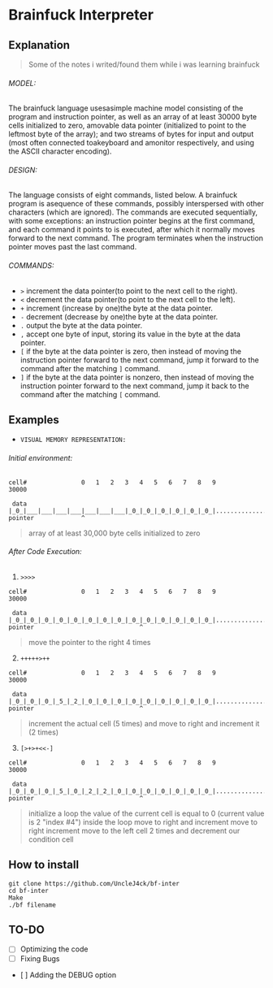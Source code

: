# Brainfuck Interpreter 


## Explanation 

> Some of the notes i writed/found them while i was learning brainfuck 

###### MODEL:

The brainfuck language usesasimple machine model consisting of the program and
instruction pointer, as well as an array of at least 30000 byte cells initialized
to zero, amovable data pointer (initialized to point to the leftmost byte of the array);
and two streams of bytes for input and output (most often connected toakeyboard and
amonitor respectively, and using the ASCII character encoding).

###### DESIGN:

The language consists of eight commands, listed below. A brainfuck program is
asequence of these commands, possibly interspersed with other characters
(which are ignored). The commands are executed sequentially, with some exceptions:
an instruction pointer begins at the first command, and each command it points to is
executed, after which it normally moves forward to the next command. The program
terminates when the instruction pointer moves past the last command.

###### COMMANDS:

- `>`   increment the data pointer(to point to the next cell to the right).
- `<`   decrement the data pointer(to point to the next cell to the left).
- `+`   increment (increase by one)the byte at the data pointer.
- `-`   decrement (decrease by one)the byte at the data pointer.
- `.`   output the byte at the data pointer.
- `,`   accept one byte of input, storing its value in the byte at the data pointer.
- `[`   if the byte at the data pointer is zero, then instead of moving the instruction pointer forward to the next command, jump it forward to the command after the matching `]` command.
- `]`   if the byte at the data pointer is nonzero, then instead of moving the instruction pointer forward to the next command, jump it back to the command after the matching `[` command.

## Examples

- `VISUAL MEMORY REPRESENTATION:`

###### Initial environment:
```
cell#               0   1   2   3   4   5   6   7   8   9                                         30000

 data             |_0_|___|___|___|___|___|___|___|_0_|_0_|_0_|_0_|_0_|_0_|.......................|_0_|
pointer             ^
```
> array of at least 30,000 byte cells initialized to zero

###### After Code Execution:

1. `>>>>`
```
cell#               0   1   2   3   4   5   6   7   8   9                                         30000

 data             |_0_|_0_|_0_|_0_|_0_|_0_|_0_|_0_|_0_|_0_|_0_|_0_|_0_|_0_|.......................|_0_|
pointer                             ^
```
> move the pointer to the right 4 times 


2. `+++++>++`
```
cell#               0   1   2   3   4   5   6   7   8   9                                         30000

 data             |_0_|_0_|_0_|_5_|_2_|_0_|_0_|_0_|_0_|_0_|_0_|_0_|_0_|_0_|.......................|_0_|
pointer                             ^
```
> increment the actual cell (5 times) and move to right and increment it (2 times) 


3. `[>+>+<<-]`
```
cell#               0   1   2   3   4   5   6   7   8   9                                         30000

 data             |_0_|_0_|_0_|_5_|_0_|_2_|_2_|_0_|_0_|_0_|_0_|_0_|_0_|_0_|.......................|_0_|
pointer                             ^
```
>  initialize a loop the value of the current cell is equal to 0 (current value is 2 "index #4") inside the loop move to right and increment move to right increment move to the left cell 2 times and decrement our condition cell 

## How to install

```
git clone https://github.com/UncleJ4ck/bf-inter
cd bf-inter
Make
./bf filename
```


## TO-DO

- [ ] Optimizing the code 
- [ ] Fixing Bugs
- [ ] Adding the DEBUG option

